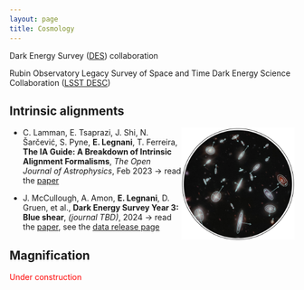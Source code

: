 ```yaml
---
layout: page
title: Cosmology
---
```


<!---* Illustris Simulation. Time evolution of a 10Mpc (comoving) region within Illustris from the start of the simulation to z=0. The movie transitions between the dark matter density field, gas temperature (blue: cold, green: warm: white: hot), and gas metallicity. *--->

Dark Energy Survey ([DES](https://www.darkenergysurvey.org/)) collaboration

Rubin Observatory Legacy Survey of Space and Time Dark Energy Science Collaboration ([LSST DESC](https://lsstdesc.org/))

<!---*The properties of dark matter and energy, which make up 95% of the Universe, affect how matter is distributed on large scales and how it has evolved over time. We study this distribution by mapping the positions of galaxies (in orange  in the picture) and studying the effect of the distortion of the shapes of more distant galaxies (in yellow) caused by gravitational lensing, more specifically using correlation fnction to condense the information.

We can actually “see” how the universe has evolved since the formation of the earliest galaxies, thanks to the fact that light takes time to travel. The further away in space we look, the further we look back in time. By mapping out the location of galaxies all around us, we can study both the large-scale structure of matter in the universe, and how it has changed over time.

By measuring source galaxy shape correlations, one can study the geometry of the Universe as well as the properties and time evolution of structure at large scales. 

The main DES Year 6 cosmology papers will analyze these maps with three measurements: cosmic shear, galaxy clustering and galaxy-galaxy lensing, to give us our best understanding of the dark universe.*--->

## Intrinsic alignments

<img class="post-img" width=200 align="right" src="/assets/img/IA_guide.png"/>

- C. Lamman, E. Tsaprazi, J. Shi, N. Šarčević, S. Pyne, **E. Legnani**, T. Ferreira, **The IA Guide: A Breakdown of Intrinsic Alignment Formalisms**, *The Open Journal of Astrophysics*, Feb 2023 &rarr; read the [paper](https://doi.org/10.21105/astro.2309.08605)

- J. McCullough, A. Amon, **E. Legnani**, D. Gruen, et al., **Dark Energy Survey Year 3: Blue shear**, *(journal TBD)*, 2024  &rarr; read the [paper](https://elisalegnani.github.io/cosmology/), see the [data release page](https://jamiemccullough.github.io/data/blueshear/)

## Magnification

<p style="color:red">Under construction</p>
